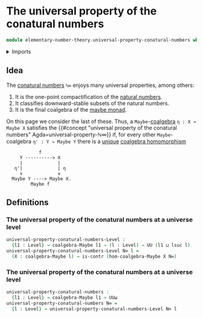 # The universal property of the conatural numbers

```agda
module elementary-number-theory.universal-property-conatural-numbers where
```

<details><summary>Imports</summary>

```agda
open import foundation.coalgebras-maybe
open import foundation.contractible-types
open import foundation.morphisms-coalgebras-maybe
open import foundation.universe-levels
```

</details>

## Idea

The [conatural numbers](elementary-number-theory.conatural-numbers.md) `ℕ∞`
enjoys many universal properties, among others:

1. It is the one-point compactification of the
   [natural numbers](elementary-number-theory.natural-numbers.md).
2. It classifies downward-stable subsets of the natural numbers.
3. It is the final coalgebra of the [maybe monad](foundation.maybe.md).

On this page we consider the last of these. Thus, a
`Maybe`-[coalgebra](foundation.coalgebras-maybe.md) `η : X → Maybe X` satisfies
the
{{#concept "universal property of the conatural numbers" Agda=universal-property-ℕ∞}}
if, for every other `Maybe`-coalgebra `η' : Y → Maybe Y` there is a
[unique](foundation-core.contractible-types.md)
[coalgebra homomorphism](foundation.morphisms-coalgebras-maybe.md)

```text
            f
     Y ----------> X
     |             |
   η'|             | η
     ∨             ∨
  Maybe Y ----> Maybe X.
         Maybe f
```

## Definitions

### The universal property of the conatural numbers at a universe level

```agda
universal-property-conatural-numbers-Level :
  {l1 : Level} → coalgebra-Maybe l1 → (l : Level) → UU (l1 ⊔ lsuc l)
universal-property-conatural-numbers-Level N∞ l =
  (X : coalgebra-Maybe l) → is-contr (hom-coalgebra-Maybe X N∞)
```

### The universal property of the conatural numbers at a universe level

```agda
universal-property-conatural-numbers :
  {l1 : Level} → coalgebra-Maybe l1 → UUω
universal-property-conatural-numbers N∞ =
  {l : Level} → universal-property-conatural-numbers-Level N∞ l
```
